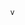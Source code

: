                                  v
 
                                                                                                                                                                                                                      
    
